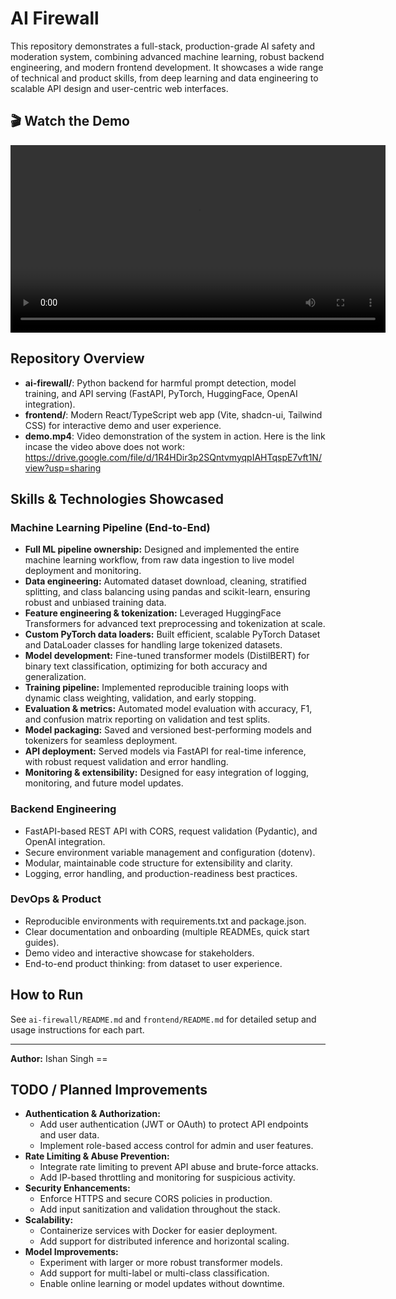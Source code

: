 
# AI Firewall

This repository demonstrates a full-stack, production-grade AI safety and moderation system, combining advanced machine learning, robust backend engineering, and modern frontend development. It showcases a wide range of technical and product skills, from deep learning and data engineering to scalable API design and user-centric web interfaces.

## 🎬 Watch the Demo

<video src="https://drive.google.com/file/d/1R4HDir3p2SQntvmyqpIAHTqspE7vft1N/view?usp=sharing" controls width="600"></video>


## Repository Overview

- **ai-firewall/**: Python backend for harmful prompt detection, model training, and API serving (FastAPI, PyTorch, HuggingFace, OpenAI integration).
- **frontend/**: Modern React/TypeScript web app (Vite, shadcn-ui, Tailwind CSS) for interactive demo and user experience.
- **demo.mp4**: Video demonstration of the system in action. Here is the link incase the video above does not work: https://drive.google.com/file/d/1R4HDir3p2SQntvmyqpIAHTqspE7vft1N/view?usp=sharing

## Skills & Technologies Showcased

### Machine Learning Pipeline (End-to-End)
- **Full ML pipeline ownership:** Designed and implemented the entire machine learning workflow, from raw data ingestion to live model deployment and monitoring.
- **Data engineering:** Automated dataset download, cleaning, stratified splitting, and class balancing using pandas and scikit-learn, ensuring robust and unbiased training data.
- **Feature engineering & tokenization:** Leveraged HuggingFace Transformers for advanced text preprocessing and tokenization at scale.
- **Custom PyTorch data loaders:** Built efficient, scalable PyTorch Dataset and DataLoader classes for handling large tokenized datasets.
- **Model development:** Fine-tuned transformer models (DistilBERT) for binary text classification, optimizing for both accuracy and generalization.
- **Training pipeline:** Implemented reproducible training loops with dynamic class weighting, validation, and early stopping.
- **Evaluation & metrics:** Automated model evaluation with accuracy, F1, and confusion matrix reporting on validation and test splits.
- **Model packaging:** Saved and versioned best-performing models and tokenizers for seamless deployment.
- **API deployment:** Served models via FastAPI for real-time inference, with robust request validation and error handling.
- **Monitoring & extensibility:** Designed for easy integration of logging, monitoring, and future model updates.

### Backend Engineering
- FastAPI-based REST API with CORS, request validation (Pydantic), and OpenAI integration.
- Secure environment variable management and configuration (dotenv).
- Modular, maintainable code structure for extensibility and clarity.
- Logging, error handling, and production-readiness best practices.

### DevOps & Product
- Reproducible environments with requirements.txt and package.json.
- Clear documentation and onboarding (multiple READMEs, quick start guides).
- Demo video and interactive showcase for stakeholders.
- End-to-end product thinking: from dataset to user experience.

## How to Run

See `ai-firewall/README.md` and `frontend/README.md` for detailed setup and usage instructions for each part.

---
**Author:** Ishan Singh  ==


## TODO / Planned Improvements

- **Authentication & Authorization:**
	- Add user authentication (JWT or OAuth) to protect API endpoints and user data.
	- Implement role-based access control for admin and user features.
- **Rate Limiting & Abuse Prevention:**
	- Integrate rate limiting to prevent API abuse and brute-force attacks.
	- Add IP-based throttling and monitoring for suspicious activity.
- **Security Enhancements:**
	- Enforce HTTPS and secure CORS policies in production.
	- Add input sanitization and validation throughout the stack.
- **Scalability:**
	- Containerize services with Docker for easier deployment.
	- Add support for distributed inference and horizontal scaling.
- **Model Improvements:**
	- Experiment with larger or more robust transformer models.
	- Add support for multi-label or multi-class classification.
	- Enable online learning or model updates without downtime.